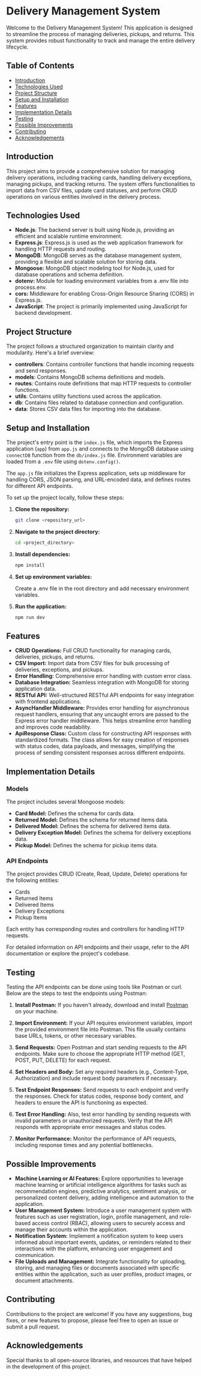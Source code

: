 # Delivery Management System

Welcome to the Delivery Management System! This application is designed to streamline the process of managing deliveries, pickups, and returns. This system provides robust functionality to track and manage the entire delivery lifecycle.

## Table of Contents

- [Introduction](#introduction)
- [Technologies Used](#technologies-used)
- [Project Structure](#project-structure)
- [Setup and Installation](#setup-and-installation)
- [Features](#features)
- [Implementation Details](#implementation-details)
- [Testing](#testing)
- [Possible Improvements](#possible-improvements)
- [Contributing](#contributing)
- [Acknowledgements](#acknowledgements)



## Introduction

This project aims to provide a comprehensive solution for managing delivery operations, including tracking cards, handling delivery exceptions, managing pickups, and tracking returns. The system offers functionalities to import data from CSV files, update card statuses, and perform CRUD operations on various entities involved in the delivery process.



## Technologies Used

- **Node.js**: The backend server is built using Node.js, providing an efficient and scalable runtime environment.
- **Express.js**: Express.js is used as the web application framework for handling HTTP requests and routing.
- **MongoDB**: MongoDB serves as the database management system, providing a flexible and scalable solution for storing data.
- **Mongoose:** MongoDB object modeling tool for Node.js, used for database operations and schema definition.
- **dotenv:** Module for loading environment variables from a .env file into process.env.
- **cors:** Middleware for enabling Cross-Origin Resource Sharing (CORS) in Express.js.
- **JavaScript**: The project is primarily implemented using JavaScript for  backend development.



## Project Structure

The project follows a structured organization to maintain clarity and modularity. Here's a brief overview:

- **controllers**: Contains controller functions that handle incoming requests and send responses.
- **models**: Contains MongoDB schema definitions and models.
- **routes**: Contains route definitions that map HTTP requests to controller functions.
- **utils**: Contains utility functions used across the application.
- **db**: Contains files related to database connection and configuration.
- **data**: Stores CSV data files for importing into the database.



## Setup and Installation
The project's entry point is the `index.js` file, which imports the Express application (`app`) from `app.js` and connects to the MongoDB database using `connectDB` function from the `db/index.js` file. Environment variables are loaded from a `.env` file using `dotenv.config()`.

The `app.js` file initializes the Express application, sets up middleware for handling CORS, JSON parsing, and URL-encoded data, and defines routes for different API endpoints.

To set up the project locally, follow these steps:

1. **Clone the repository:**

   ```bash
   git clone <repository_url>
   ```
2. **Navigate to the project directory:**

   ```bash
   cd <project_directory>
   ```
3. **Install dependencies:**
   ```bash
   npm install
   ```

3. **Set up environment variables:**

   Create a .env file in the root directory and add necessary environment variables.

4. **Run the application:**

   ```bash
   npm run dev
   ```


## Features

- **CRUD Operations:** Full CRUD functionality for managing cards, deliveries, pickups, and returns.
- **CSV Import:** Import data from CSV files for bulk processing of deliveries, exceptions, and pickups.
- **Error Handling:** Comprehensive error handling with custom error class.
- **Database Integration:** Seamless integration with MongoDB for storing application data.
- **RESTful API:** Well-structured RESTful API endpoints for easy integration with frontend applications.
- **AsyncHandler Middleware:** Provides error handling for asynchronous request handlers, ensuring that any uncaught errors are passed to the Express error handler middleware. This helps streamline error handling and improves code readability.
- **ApiResponse Class:** Custom class for constructing API responses with standardized formats. The class allows for easy creation of responses with status codes, data payloads, and messages, simplifying the process of sending consistent responses across different endpoints.


## Implementation Details

### Models

The project includes several Mongoose models:

- **Card Model:** Defines the schema for cards data.
- **Returned Model:** Defines the schema for returned items data.
- **Delivered Model:** Defines the schema for delivered items data.
- **Delivery Exception Model:** Defines the schema for delivery exceptions data.
- **Pickup Model:** Defines the schema for pickup items data.

### API Endpoints

The project provides CRUD (Create, Read, Update, Delete) operations for the following entities:

- Cards
- Returned Items
- Delivered Items
- Delivery Exceptions
- Pickup Items

Each entity has corresponding routes and controllers for handling HTTP requests.

For detailed information on API endpoints and their usage, refer to the API documentation or explore the project's codebase.

## Testing

Testing the API endpoints can be done using tools like Postman or curl. Below are the steps to test the endpoints using Postman:

1. **Install Postman:** If you haven't already, download and install [Postman](https://www.postman.com/downloads/) on your machine.

2. **Import Environment:** If your API requires environment variables, import the provided environment file into Postman. This file usually contains base URLs, tokens, or other necessary variables.

3. **Send Requests:** Open Postman and start sending requests to the API endpoints. Make sure to choose the appropriate HTTP method (GET, POST, PUT, DELETE) for each request.

4. **Set Headers and Body:** Set any required headers (e.g., Content-Type, Authorization) and include request body parameters if necessary.

5. **Test Endpoint Responses:** Send requests to each endpoint and verify the responses. Check for status codes, response body content, and headers to ensure the API is functioning as expected.

6. **Test Error Handling:** Also, test error handling by sending requests with invalid parameters or unauthorized requests. Verify that the API responds with appropriate error messages and status codes.

7. **Monitor Performance:** Monitor the performance of API requests, including response times and any potential bottlenecks.


## Possible Improvements

- **Machine Learning or AI Features:** Explore opportunities to leverage machine learning or artificial intelligence algorithms for tasks such as recommendation engines, predictive analytics, sentiment analysis, or personalized content delivery, adding intelligence and automation to the application.
- **User Management System:** Introduce a user management system with features such as user registration, login, profile management, and role-based access control (RBAC), allowing users to securely access and manage their accounts within the application.
- **Notification System:** Implement a notification system to keep users informed about important events, updates, or reminders related to their interactions with the platform, enhancing user engagement and communication.
- **File Uploads and Management:** Integrate functionality for uploading, storing, and managing files or documents associated with specific entities within the application, such as user profiles, product images, or document attachments.


## Contributing
Contributions to the project are welcome! If you have any suggestions, bug fixes, or new features to propose, please feel free to open an issue or submit a pull request.

## Acknowledgements
Special thanks to all open-source libraries, and resources that have helped in the development of this project.